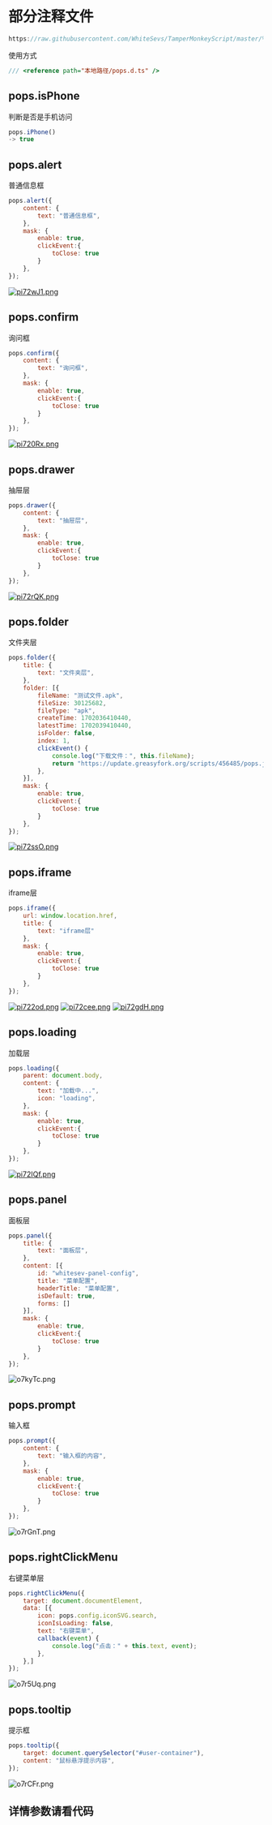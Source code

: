 # 部分注释文件

```js
https://raw.githubusercontent.com/WhiteSevs/TamperMonkeyScript/master/%E5%BA%93.ts/pops.d.ts
```

使用方式

```js
/// <reference path="本地路径/pops.d.ts" />
```

## pops.isPhone

判断是否是手机访问

```js
pops.iPhone()
-> true
```

## pops.alert

普通信息框

```js
pops.alert({
    content: {
        text: "普通信息框",
    },
    mask: {
        enable: true,
        clickEvent:{
            toClose: true
        }
    },
});
```

[![pi72wJ1.png](https://s11.ax1x.com/2023/12/23/pi72wJ1.png)](https://imgse.com/i/pi72wJ1)

## pops.confirm

询问框

```js
pops.confirm({
    content: {
        text: "询问框",
    },
    mask: {
        enable: true,
        clickEvent:{
            toClose: true
        }
    },
});
```

[![pi720Rx.png](https://s11.ax1x.com/2023/12/23/pi720Rx.png)](https://imgse.com/i/pi720Rx)

## pops.drawer

抽屉层

```js
pops.drawer({
    content: {
        text: "抽屉层",
    },
    mask: {
        enable: true,
        clickEvent:{
            toClose: true
        }
    },
});
```

[![pi72rQK.png](https://s11.ax1x.com/2023/12/23/pi72rQK.png)](https://imgse.com/i/pi72rQK)

## pops.folder

文件夹层

```js
pops.folder({
    title: {
        text: "文件夹层",
    },
    folder: [{
        fileName: "测试文件.apk",
        fileSize: 30125682,
        fileType: "apk",
        createTime: 1702036410440,
        latestTime: 1702039410440,
        isFolder: false,
        index: 1,
        clickEvent() {
            console.log("下载文件：", this.fileName);
            return "https://update.greasyfork.org/scripts/456485/pops.js";
        },
    }],
    mask: {
        enable: true,
        clickEvent:{
            toClose: true
        }
    },
});
```

[![pi72ssO.png](https://s11.ax1x.com/2023/12/23/pi72ssO.png)](https://imgse.com/i/pi72ssO)

## pops.iframe

iframe层

```js
pops.iframe({
    url: window.location.href,
    title: {
        text: "iframe层"
    },
    mask: {
        enable: true,
        clickEvent:{
            toClose: true
        }
    },
});
```

[![pi722od.png](https://s11.ax1x.com/2023/12/23/pi722od.png)](https://imgse.com/i/pi722od)
[![pi72cee.png](https://s11.ax1x.com/2023/12/23/pi72cee.png)](https://imgse.com/i/pi72cee)
[![pi72gdH.png](https://s11.ax1x.com/2023/12/23/pi72gdH.png)](https://imgse.com/i/pi72gdH)

## pops.loading

加载层

```js
pops.loading({
    parent: document.body,
    content: {
        text: "加载中...",
        icon: "loading",
    },
    mask: {
        enable: true,
        clickEvent:{
            toClose: true
        }
    },
});
```

[![pi72IQf.png](https://s11.ax1x.com/2023/12/23/pi72IQf.png)](https://imgse.com/i/pi72IQf)

## pops.panel

面板层

```js
pops.panel({
    title: {
        text: "面板层",
    },
    content: [{
        id: "whitesev-panel-config",
        title: "菜单配置",
        headerTitle: "菜单配置",
        isDefault: true,
        forms: []
    }],
    mask: {
        enable: true,
        clickEvent:{
            toClose: true
        }
    },
});
```

![o7kyTc.png](https://vip.helloimg.com/images/2023/12/23/o7kyTc.png)

## pops.prompt

输入框

```js
pops.prompt({
    content: {
        text: "输入框的内容",
    },
    mask: {
        enable: true,
        clickEvent:{
            toClose: true
        }
    },
});
```

![o7rGnT.png](https://vip.helloimg.com/images/2023/12/23/o7rGnT.png)

## pops.rightClickMenu

右键菜单层

```js
pops.rightClickMenu({
    target: document.documentElement,
    data: [{
        icon: pops.config.iconSVG.search,
        iconIsLoading: false,
        text: "右键菜单",
        callback(event) {
            console.log("点击：" + this.text, event);
        },
    },]
});
```

![o7r5Uq.png](https://vip.helloimg.com/images/2023/12/23/o7r5Uq.png)

## pops.tooltip

提示框

```js
pops.tooltip({
    target: document.querySelector("#user-container"),
    content: "鼠标悬浮提示内容",
});
```

![o7rCFr.png](https://vip.helloimg.com/images/2023/12/23/o7rCFr.png)

## 详情参数请看代码
